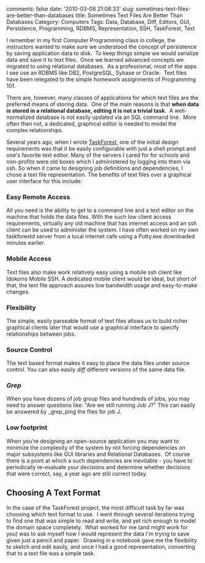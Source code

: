 comments: false
date: '2010-03-08 21:08:33'
slug: sometimes-text-files-are-better-than-databases
title: Sometimes Text Files Are Better Than Databases
Category: Computers
Tags: Data, Database, Diff, Editors, GUI, Persistence, Programming, RDBMS, Representation, SSH, TaskForest, Text

<!-- ai l /wp/File.png /wp/File.png 108 136 A File -->

I remember in my first
Computer Programming class in college, the instructors wanted to make sure we
understood the concept of persistence by saving application data to disk.  To
keep things simple we would serialize data and save it to text files.  Once we
learned advanced concepts we migrated to using relational databases.  As a
professional, most of the apps I see use an RDBMS like DB2, PostgreSQL, Sybase
or Oracle.  Text files have been relegated to the simple homework assignments
of Programming 101.

There are, however, many classes of applications for which text files are the
preferred means of storing data.  One of the main reasons is that **when data
is stored in a relational database, editing it is not a trivial task**.  A
well-normalized database is not easily updated via an SQL command line.  More
often than not, a dedicated, graphical editor is needed to model the complex
relationships.
<!-- more -->

Several years ago, when I wrote [TaskForest](http://www.taskforest.com/), one
of the initial design requirements was that it be easily configurable with
just a shell prompt and one's favorite text editor. Many of the servers I
cared for for schools and non-profits were old boxes which I administered by
logging into them via ssh. So when it came to designing job definitions and
dependencies, I chose a text file representation. The benefits of text files
over a graphical user interface for this include:

### Easy Remote Access

All you need is the ability to get to a command line and a text editor on the machine that holds the data files. With the such low client access requirements, virtually any old machine that has internet access and an ssh client can be used to administer the system. I have often worked on my own taskforestd server from a local internet cafe using a Putty.exe downloaded minutes earlier.

### Mobile Access

Text files also make work relatively easy using a mobile ssh client like Idokorro Mobile SSH. A dedicated mobile client would be ideal, but short of that, the text file approach assures low bandwidth usage and easy-to-make changes.

### Flexibility

 The simple, easily parseable format of text files allows us to build richer graphical clients later that would use a graphical interface to specify relationships between jobs.

### Source Control

The text based format makes it easy to place the data files under source control. You can also easily _diff_ different versions of the same data file.

### _Grep_

When you have dozens of job group files and hundreds of jobs, you may need to answer questions like: "Are we still running Job J?" This can easily be answered by _grep_ping the files for job J.

### Low footprint

When you're designing an open-source application you may want to minimize the complexity of the system by not forcing dependencies on major subsystems like GUI libraries and Relational Databases.  Of course there is a point at which a such dependencies are inevitable - you have to periodically re-evaluate your decisions and determine whether decisions that were correct, say, a year ago are still correct today.

## Choosing A Text Format

In the case of the TaskForest project, the most difficult task by far was
choosing which text format to use.  I went through several iterations trying
to find one that was simple to read and write, and yet rich enough to model
the domain space completely.  What worked for me (and might work for you) was
to ask myself how I would represent the data I'm trying to save given just a
pencil and paper.  Drawing in a notebook gave me the flexibility to sketch and
edit easily, and once I had a good representation, converting that to a text
file was a simple task.
